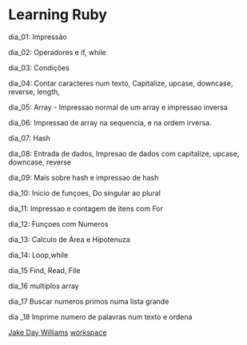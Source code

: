 # Learning Ruby 
dia_01:
    Impressão
    
dia_02:
    Operadores e if, while
    
    
dia_03:
    Condições

dia_04:
    Contar caracteres num texto, Capitalize, upcase, downcase, reverse, length, 
    
dia_05:
    Array - Impressao normal de um array e impressao inversa

dia_06:
    Impressao de array na sequencia, e na ordem irversa.

dia_07:
    Hash

dia_08:
    Entrada de dados, 
    Impresao de dados com capitalize, upcase, downcase, reverse

dia_09: 
    Mais sobre hash e impressao de hash

dia_10:
    Inicio de funçoes, 
    Do singular ao plural

dia_11:
    Impressao e contagem de itens com For

dia_12:
    Funçoes com Numeros

dia_13:
    Calculo de Área e Hipotenuza

dia_14:
    Loop,while

dia_15
    Find, Read, File

dia_16
    multiplos array

dia_17
    Buscar numeros primos numa lista grande

dia _18
    Imprime numero de palavras num texto e ordena


    
[Jake Day Williams](https://www.youtube.com/playlist?list=PLMK2xMz5H5Zv8eC8b4K6tMaE1-Z9FgSOp)
[workspace](https://ide.c9.io/anspfeifer/curso-ruby)
